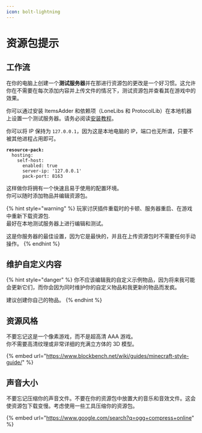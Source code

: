 ```yaml
---
icon: bolt-lightning
---
```


# 资源包提示

## 工作流

在你的电脑上创建一个**测试服务器**并在那进行资源包的更改是一个好习惯。这允许你在不需要在每次添加内容并上传文件的情况下，测试资源包并查看其在游戏中的效果。

你可以通过安装 ItemsAdder 和依赖项（LoneLibs 和 ProtocolLib）在本地机器上设置一个测试服务器。请务必阅读[安装教程](../first-install.md)。

你可以将 IP 保持为 `127.0.0.1`，因为这是本地电脑的 IP，端口也无所谓，只要不被其他进程占用即可。

<pre class="language-yaml"><code class="lang-yaml"><strong>resource-pack:
</strong>  hosting:
    self-host:
      enabled: true
      server-ip: '127.0.0.1'
      pack-port: 8163
</code></pre>

这样做你将拥有一个快速且易于使用的配置环境。\
你可以随时添加物品并编辑资源包。

{% hint style="warning" %}
玩家讨厌插件重载时的卡顿、服务器重启、在游戏中重新下载资源包.\
最好在本地测试服务器上进行编辑和测试。

这是你服务器的最佳设置，因为它是最快的，并且在上传资源包时不需要任何手动操作。
{% endhint %}

## 维护自定义内容

{% hint style="danger" %}
你不应该编辑我的自定义示例物品，因为将来我可能会更新它们，而你会因为同时维护你的自定义物品和我更新的物品而发疯。

建议创建你自己的物品。
{% endhint %}

## 资源风格

不要忘记这是一个像素游戏，而不是超高清 AAA 游戏。\
你不需要高清纹理或非常详细的充满立方体的 3D 模型。

{% embed url="https://www.blockbench.net/wiki/guides/minecraft-style-guide/" %}

## 声音大小

不要忘记压缩你的声音文件。不要在你的资源包中放置大的音乐和音效文件。这会使资源包下载变慢。考虑使用一些工具压缩你的资源包。

{% embed url="https://www.google.com/search?q=ogg+compress+online" %}
